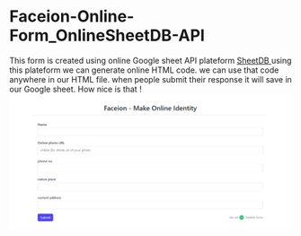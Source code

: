 # Faceion-Online-Form_OnlineSheetDB-API

This form is created using online Google sheet API plateform <a href="https://sheetdb.io/apis" traget="_blank"> SheetDB </a> using this plateform we can generate online HTML code. we can use that code anywhere in our HTML file. when people submit their response it will save in our Google sheet. How nice is that !
![](thumbnail.png)
